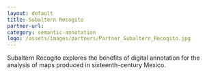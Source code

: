 ```yaml
---
layout: default
title: Subaltern Recogito
partner-url:
category: semantic-annotation
logo: /assets/images/partners/Partner_Subaltern_Recogito.jpg
---
```


Subaltern Recogito explores the benefits of digital annotation for the analysis of maps produced in sixteenth-century Mexico.
